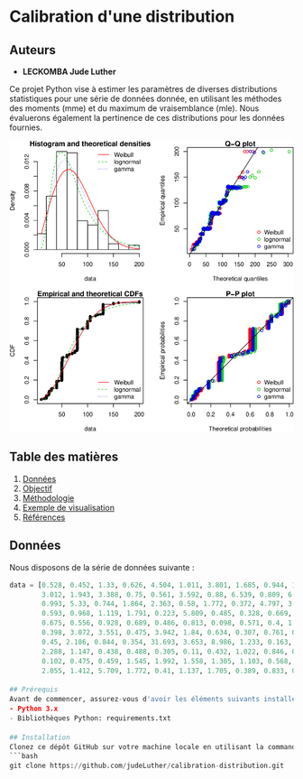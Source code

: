 # Calibration d'une distribution

## Auteurs
- **LECKOMBA Jude Luther**

Ce projet Python vise à estimer les paramètres de diverses distributions statistiques pour une série de données donnée, en utilisant les méthodes des moments (mme) et du maximum de vraisemblance (mle). Nous évaluerons également la pertinence de ces distributions pour les données fournies.

![Image result](images/result.png)

## Table des matières

1. [Données](#donnees)
2. [Objectif](#objectif)
3. [Méthodologie](#methodologie)
4. [Exemple de visualisation](#exemple-de-visualisation)
5. [Références](#references)

<a name="donnees"></a>

## Données

Nous disposons de la série de données suivante :
```python
data = [0.528, 0.452, 1.33, 0.626, 4.504, 1.011, 3.801, 1.685, 0.944, 10.691,
        3.012, 1.943, 3.388, 0.75, 0.561, 3.592, 0.88, 6.539, 0.809, 6.954,
        0.993, 5.33, 0.744, 1.864, 2.363, 0.58, 1.772, 0.372, 4.797, 3.651,
        0.593, 0.968, 1.119, 1.791, 0.223, 5.809, 0.485, 0.328, 0.669, 1.325,
        0.675, 0.556, 0.928, 0.689, 0.486, 0.813, 0.098, 0.571, 0.4, 1.03,
        0.398, 3.072, 3.551, 0.475, 3.942, 1.84, 0.634, 0.307, 0.761, 0.661,
        0.45, 2.186, 0.844, 0.354, 31.693, 3.653, 8.986, 1.233, 0.163, 1.662,
        2.288, 1.147, 0.438, 0.488, 0.305, 0.11, 0.432, 1.022, 0.846, 0.607,
        0.102, 0.475, 0.459, 1.545, 1.992, 1.558, 1.305, 1.103, 0.568, 1.042,
        2.055, 1.412, 5.709, 1.772, 0.41, 1.137, 1.705, 0.389, 0.833, 0.275]

## Prérequis
Avant de commencer, assurez-vous d'avoir les éléments suivants installés sur votre machine:
- Python 3.x
- Bibliothèques Python: requirements.txt

## Installation
Clonez ce dépôt GitHub sur votre machine locale en utilisant la commande suivante:
```bash
git clone https://github.com/judeLuther/calibration-distribution.git
